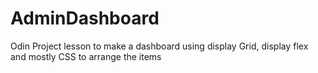# AdminDashboard
Odin Project lesson to make a dashboard using display
Grid, display flex and mostly CSS to arrange the items
